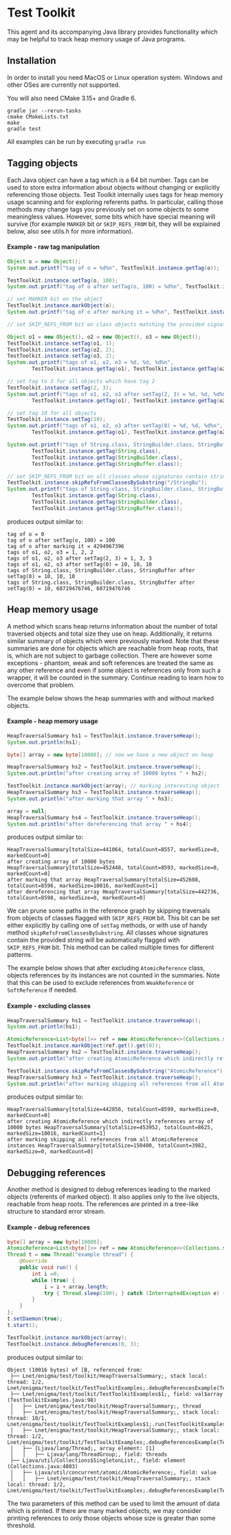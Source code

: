 # Test Toolkit

This agent and its accompanying Java library provides functionality which may be helpful to track heap memory usage
of Java programs.

## Installation

In order to install you need MacOS or Linux operation system. Windows and other OSes are currently not supported.

You will also need CMake 3.15+ and Gradle 6.

```
gradle jar --rerun-tasks
cmake CMakeLists.txt
make
gradle test
```

All examples can be run by executing `gradle run`

## Tagging objects

Each Java object can have a tag which is a 64 bit number. Tags can be used to store extra information about objects
without changing or explicitly referencing those objects. Test Toolkit internally uses tags for heap memory usage 
scanning and for exploring referents paths. In particular, calling those methods may change tags you previously set
on some objects to some meaningless values. However, some bits which have special meaning will survive (for example
`MARKER` bit or `SKIP_REFS_FROM` bit, they will be explained below, also see utils.h for more information).

#### Example - raw tag manipulation

```java
Object o = new Object();
System.out.printf("tag of o = %d%n", TestToolkit.instance.getTag(o));

TestToolkit.instance.setTag(o, 100);
System.out.printf("tag of o after setTag(o, 100) = %d%n", TestToolkit.instance.getTag(o));

// set MARKER bit on the object
TestToolkit.instance.markObject(o);
System.out.printf("tag of o after marking it = %d%n", TestToolkit.instance.getTag(o));

// set SKIP_REFS_FROM bit on class objects matching the provided signature

Object o1 = new Object(), o2 = new Object(), o3 = new Object();
TestToolkit.instance.setTag(o1, 1);
TestToolkit.instance.setTag(o2, 2);
TestToolkit.instance.setTag(o3, 2);
System.out.printf("tags of o1, o2, o3 = %d, %d, %d%n",
        TestToolkit.instance.getTag(o1), TestToolkit.instance.getTag(o2), TestToolkit.instance.getTag(o3));

// set tag to 3 for all objects which have tag 2
TestToolkit.instance.setTag(2, 3);
System.out.printf("tags of o1, o2, o3 after setTag(2, 3) = %d, %d, %d%n",
        TestToolkit.instance.getTag(o1), TestToolkit.instance.getTag(o2), TestToolkit.instance.getTag(o3));

// set tag 10 for all objects
TestToolkit.instance.setTag(10);
System.out.printf("tags of o1, o2, o3 after setTag(0) = %d, %d, %d%n",
        TestToolkit.instance.getTag(o1), TestToolkit.instance.getTag(o2), TestToolkit.instance.getTag(o3));

System.out.printf("tags of String.class, StringBuilder.class, StringBuffer = %d, %d, %d%n",
        TestToolkit.instance.getTag(String.class),
        TestToolkit.instance.getTag(StringBuilder.class),
        TestToolkit.instance.getTag(StringBuffer.class));

// set SKIP_REFS_FROM bit on all classes whose signatures contain string '/StringBu'
TestToolkit.instance.skipRefsFromClassesBySubstring("/StringBu");
System.out.printf("tags of String.class, StringBuilder.class, StringBuffer after skipRefsFromClassesBySubstring('/StringBu') = %d, %d, %d%n",
        TestToolkit.instance.getTag(String.class),
        TestToolkit.instance.getTag(StringBuilder.class),
        TestToolkit.instance.getTag(StringBuffer.class));
```

produces output similar to:

```
tag of o = 0
tag of o after setTag(o, 100) = 100
tag of o after marking it = 4294967396
tags of o1, o2, o3 = 1, 2, 2
tags of o1, o2, o3 after setTag(2, 3) = 1, 3, 3
tags of o1, o2, o3 after setTag(0) = 10, 10, 10
tags of String.class, StringBuilder.class, StringBuffer after setTag(0) = 10, 10, 10
tags of String.class, StringBuilder.class, StringBuffer after setTag(0) = 10, 68719476746, 68719476746
```

## Heap memory usage

A method which scans heap returns information about the number of total traversed objects and total size they use on 
heap. Additionally, it returns similar summary of objects which were previously marked. Note that these summaries are
done for objects which are reachable from heap roots, that is, which are not subject to garbage collection. There are
however some exceptions - phantom, weak and soft references are treated the same as any other reference and even if some 
object is references only from such a wrapper, it will be counted in the summary. Continue reading to learn how to 
overcome that problem.  

The example below shows the heap summaries with and without marked objects.

#### Example - heap memory usage

```java
HeapTraversalSummary hs1 = TestToolkit.instance.traverseHeap();
System.out.println(hs1);

byte[] array = new byte[10000]; // now we have a new object on heap

HeapTraversalSummary hs2 = TestToolkit.instance.traverseHeap();
System.out.println("after creating array of 10000 bytes " + hs2);

TestToolkit.instance.markObject(array); // marking interesting object
HeapTraversalSummary hs3 = TestToolkit.instance.traverseHeap();
System.out.println("after marking that array " + hs3);

array = null;
HeapTraversalSummary hs4 = TestToolkit.instance.traverseHeap();
System.out.println("after dereferencing that array " + hs4);
```

produces output similar to:

```
HeapTraversalSummary[totalSize=441064, totalCount=8557, markedSize=0, markedCount=0]
after creating array of 10000 bytes HeapTraversalSummary[totalSize=452448, totalCount=8593, markedSize=0, markedCount=0]
after marking that array HeapTraversalSummary[totalSize=452608, totalCount=8596, markedSize=10016, markedCount=1]
after dereferencing that array HeapTraversalSummary[totalSize=442736, totalCount=8598, markedSize=0, markedCount=0]
```

We can prune some paths in the reference graph by skipping traversals from objects of classes flagged with 
`SKIP_REFS_FROM` bit. This bit can be set either explicitly by calling one of `setTag` methods, or with use of handy
method `skipRefsFromClassesBySubstring`. All classes whose signatures contain the provided string will be automatically
flagged with `SKIP_REFS_FROM` bit. This method can be called multiple times for different patterns.

The example below shows that after excluding `AtomicReference` class, objects references by its instances are not 
counted in the summaries. Note that this can be used to exclude references from `WeakReference` or `SoftReference` if 
needed.

#### Example - excluding classes

```java
HeapTraversalSummary hs1 = TestToolkit.instance.traverseHeap();
System.out.println(hs1);

AtomicReference<List<byte[]>> ref = new AtomicReference<>(Collections.singletonList(new byte[10000]));
TestToolkit.instance.markObject(ref.get().get(0));
HeapTraversalSummary hs2 = TestToolkit.instance.traverseHeap();
System.out.println("after creating AtomicReference which indirectly references array of 10000 bytes " + hs2);

TestToolkit.instance.skipRefsFromClassesBySubstring("AtomicReference");
HeapTraversalSummary hs3 = TestToolkit.instance.traverseHeap();
System.out.println("after marking skipping all references from all AtomicReference instances " + hs3);
```

produces output similar to:

```
HeapTraversalSummary[totalSize=442856, totalCount=8599, markedSize=0, markedCount=0]
after creating AtomicReference which indirectly references array of 10000 bytes HeapTraversalSummary[totalSize=453952, totalCount=8625, markedSize=10016, markedCount=1]
after marking skipping all references from all AtomicReference instances HeapTraversalSummary[totalSize=150400, totalCount=3982, markedSize=0, markedCount=0]
```

## Debugging references

Another method is designed to debug references leading to the marked objects (referents of marked object). It also 
applies only to the live objects, reachable from heap roots. The references are printed in a tree-like structure to 
standard error stream. 

#### Example - debug references

```java
byte[] array = new byte[10000];
AtomicReference<List<byte[]>> ref = new AtomicReference<>(Collections.singletonList(array));
Thread t = new Thread("example thread") {
    @Override
    public void run() {
        int i =0;
        while (true) {
            i = i + array.length;
            try { Thread.sleep(100); } catch (InterruptedException e) { return; }
        }
    }
};
t.setDaemon(true);
t.start();

TestToolkit.instance.markObject(array);
TestToolkit.instance.debugReferences(0, 3);
```

produces output similar to:

```
Object (10016 bytes) of [B, referenced from:
 ├── Lnet/enigma/test/toolkit/HeapTraversalSummary;, stack local: thread: 1/2, Lnet/enigma/test/toolkit/TestToolkitExamples;.debugReferencesExample(TestToolkitExamples.java:112)
 ├── Lnet/enigma/test/toolkit/TestToolkitExamples$1;, field: val$array  (TestToolkitExamples.java:98)
 │   ├── Lnet/enigma/test/toolkit/HeapTraversalSummary;, thread
 │   ├── Lnet/enigma/test/toolkit/HeapTraversalSummary;, stack local: thread: 10/1, Lnet/enigma/test/toolkit/TestToolkitExamples$1;.run(TestToolkitExamples.java:104)
 │   ├── Lnet/enigma/test/toolkit/HeapTraversalSummary;, stack local: thread: 1/2, Lnet/enigma/test/toolkit/TestToolkitExamples;.debugReferencesExample(TestToolkitExamples.java:112)
 │   ├── [Ljava/lang/Thread;, array element: [1]
 │   │   ├── Ljava/lang/ThreadGroup;, field: threads 
 ├── Ljava/util/Collections$SingletonList;, field: element  (Collections.java:4803)
 │   ├── Ljava/util/concurrent/atomic/AtomicReference;, field: value 
 │   │   ├── Lnet/enigma/test/toolkit/HeapTraversalSummary;, stack local: thread: 1/2, Lnet/enigma/test/toolkit/TestToolkitExamples;.debugReferencesExample(TestToolkitExamples.java:112)
```

The two parameters of this method can be used to limit the amount of data which is printed. If there are many marked
objects, we may consider printing references to only those objects whose size is greater than some threshold.
